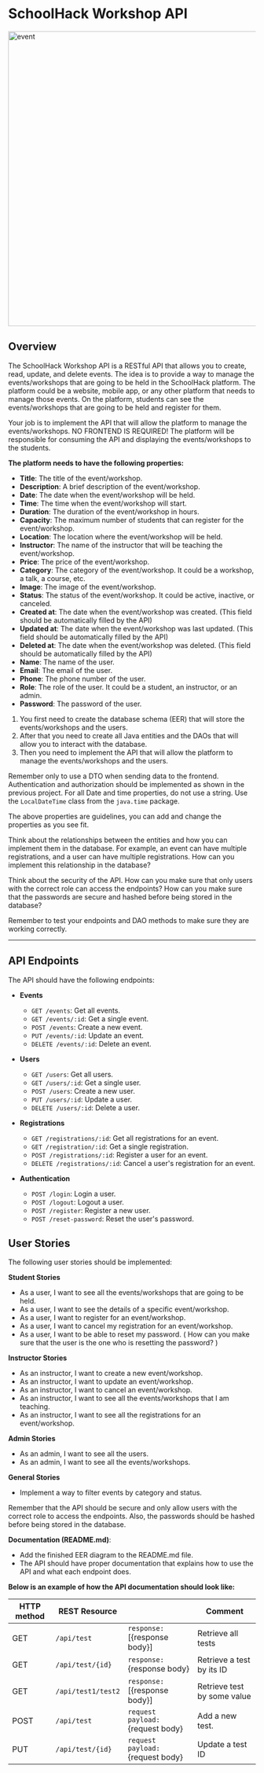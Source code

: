 # SchoolHack Workshop API

<img src="https://i.imgur.com/H3kvxAU.png" width="900" height="600" alt="event">

## Overview

The SchoolHack Workshop API is a RESTful API that allows you to create, read, update, and delete events.
The idea is to provide a way to manage the events/workshops that are going to be held in the SchoolHack platform.
The platform could be a website, mobile app, or any other platform that needs to manage those events.
On the platform, students can see the events/workshops that are going to be held and register for them.

Your job is to implement the API that will allow the platform to manage the events/workshops. NO FRONTEND IS REQUIRED!
The platform will be responsible for consuming the API and displaying the events/workshops to the students.

**The platform needs to have the following properties:**

- **Title**: The title of the event/workshop.
- **Description**: A brief description of the event/workshop.
- **Date**: The date when the event/workshop will be held.
- **Time**: The time when the event/workshop will start.
- **Duration**: The duration of the event/workshop in hours.
- **Capacity**: The maximum number of students that can register for the event/workshop.
- **Location**: The location where the event/workshop will be held.
- **Instructor**: The name of the instructor that will be teaching the event/workshop.
- **Price**: The price of the event/workshop.
- **Category**: The category of the event/workshop. It could be a workshop, a talk, a course, etc.
- **Image**: The image of the event/workshop.
- **Status**: The status of the event/workshop. It could be active, inactive, or canceled.
- **Created at**: The date when the event/workshop was created. (This field should be automatically filled by the API)
- **Updated at**: The date when the event/workshop was last updated. (This field should be automatically filled by the
  API)
- **Deleted at**: The date when the event/workshop was deleted. (This field should be automatically filled by the API)
- **Name**: The name of the user.
- **Email**: The email of the user.
- **Phone**: The phone number of the user.
- **Role**: The role of the user. It could be a student, an instructor, or an admin.
- **Password**: The password of the user.

1. You first need to create the database schema (EER) that will store the events/workshops and the users.
2. After that you need to create all Java entities and the DAOs that will allow you to interact with the database.
3. Then you need to implement the API that will allow the platform to manage the events/workshops and the users.

Remember only to use a DTO when sending data to the frontend. Authentication and authorization should be implemented as shown in the previous project.
For all Date and time properties, do not use a string. Use the `LocalDateTime` class from the `java.time` package.

The above properties are guidelines, you can add and change the properties as you see fit.

Think about the relationships between the entities and how you can implement them in the database. For example, an event
can have multiple registrations, and a user can have multiple registrations. How can you implement this relationship in
the database?

Think about the security of the API. How can you make sure that only users with the correct role can access the
endpoints?
How can you make sure that the passwords are secure and hashed before being stored in the database?

Remember to test your endpoints and DAO methods to make sure they are working correctly.

***

## API Endpoints

The API should have the following endpoints:

- **Events**
    - `GET /events`: Get all events.
    - `GET /events/:id`: Get a single event.
    - `POST /events`: Create a new event.
    - `PUT /events/:id`: Update an event.
    - `DELETE /events/:id`: Delete an event.

- **Users**
    - `GET /users`: Get all users.
    - `GET /users/:id`: Get a single user.
    - `POST /users`: Create a new user.
    - `PUT /users/:id`: Update a user.
    - `DELETE /users/:id`: Delete a user.

- **Registrations**
    - `GET /registrations/:id`: Get all registrations for an event.
    - `GET /registration/:id`: Get a single registration.
    - `POST /registrations/:id`: Register a user for an event.
    - `DELETE /registrations/:id`: Cancel a user's registration for an event.

- **Authentication**
    - `POST /login`: Login a user.
    - `POST /logout`: Logout a user.
    - `POST /register`: Register a new user.
    - `POST /reset-password`: Reset the user's password.

## User Stories

The following user stories should be implemented:

**Student Stories**

- As a user, I want to see all the events/workshops that are going to be held.
- As a user, I want to see the details of a specific event/workshop.
- As a user, I want to register for an event/workshop.
- As a user, I want to cancel my registration for an event/workshop.
- As a user, I want to be able to reset my password. ( How can you make sure that the user is the one who is resetting
  the password? )

**Instructor Stories**

- As an instructor, I want to create a new event/workshop.
- As an instructor, I want to update an event/workshop.
- As an instructor, I want to cancel an event/workshop.
- As an instructor, I want to see all the events/workshops that I am teaching.
- As an instructor, I want to see all the registrations for an event/workshop.

**Admin Stories**

- As an admin, I want to see all the users.
- As an admin, I want to see all the events/workshops.

**General Stories**

- Implement a way to filter events by category and status.

Remember that the API should be secure and only allow users with the correct role to access the endpoints. Also, the
passwords should be hashed before being stored in the database.

**Documentation (README.md)**:

- Add the finished EER diagram to the README.md file.
- The API should have proper documentation that explains how to use the API and what each endpoint does.


**Below is an example of how the API documentation should look like:**

| HTTP method | REST Resource      |                                   | Comment                     |
|-------------|--------------------|-----------------------------------|-----------------------------|
| GET         | `/api/test`        | `response:` [{response body}]     | Retrieve all tests          |
| GET         | `/api/test/{id}`   | `response:` {response body}       | Retrieve a test by its ID   |
| GET         | `/api/test1/test2` | `response:` [{response body}]     | Retrieve test by some value | 
| POST        | `/api/test`        | `request payload:` {request body} | Add a new test.             |
| PUT         | `/api/test/{id}`   | `request payload:` {request body} | Update a test ID            |






